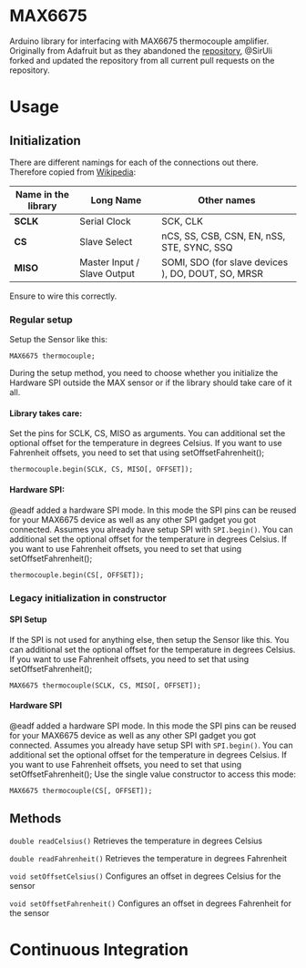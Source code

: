 # MAX6675
Arduino library for interfacing with MAX6675 thermocouple amplifier. Originally from Adafruit but as they abandoned the [repository](https://github.com/adafruit/MAX6675-library), @SirUli forked and updated the repository from all current pull requests on the repository.

# Usage

## Initialization

There are different namings for each of the connections out there. Therefore copied from [Wikipedia](https://en.wikipedia.org/wiki/Serial_Peripheral_Interface_Bus):

|Name in the library|Long Name|Other names|
|---|---|---|
|**SCLK**|Serial Clock|SCK, CLK|
|**CS**|Slave Select|nCS, SS, CSB, CSN, EN, nSS, STE, SYNC, SSQ|
|**MISO**|Master Input / Slave Output|SOMI, SDO (for slave devices ), DO, DOUT, SO, MRSR|

Ensure to wire this correctly.

### Regular setup
Setup the Sensor like this:
```
MAX6675 thermocouple;
```
During the setup method, you need to choose whether you initialize the Hardware SPI outside the MAX sensor or if the library should take care of it all.

#### Library takes care:
Set the pins for SCLK, CS, MISO as arguments. You can additional set the optional offset for the temperature in degrees Celsius. If you want to use Fahrenheit offsets, you need to set that using setOffsetFahrenheit();
```
thermocouple.begin(SCLK, CS, MISO[, OFFSET]);
```

#### Hardware SPI:
@eadf added a hardware SPI mode. In this mode the SPI pins can be reused for your MAX6675 device as well as any other SPI gadget you got connected. Assumes you already have setup SPI with ```SPI.begin()```. You can additional set the optional offset for the temperature in degrees Celsius. If you want to use Fahrenheit offsets, you need to set that using setOffsetFahrenheit();
```
thermocouple.begin(CS[, OFFSET]);
```

### Legacy initialization in constructor
#### SPI Setup
If the SPI is not used for anything else, then setup the Sensor like this. You can additional set the optional offset for the temperature in degrees Celsius. If you want to use Fahrenheit offsets, you need to set that using setOffsetFahrenheit();
```
MAX6675 thermocouple(SCLK, CS, MISO[, OFFSET]);
```

#### Hardware SPI
@eadf added a hardware SPI mode. In this mode the SPI pins can be reused for your MAX6675 device as well as any other SPI gadget you got connected. Assumes you already have setup SPI with ```SPI.begin()```. You can additional set the optional offset for the temperature in degrees Celsius. If you want to use Fahrenheit offsets, you need to set that using setOffsetFahrenheit();
Use the single value constructor to access this mode:
```
MAX6675 thermocouple(CS[, OFFSET]);
```

## Methods

```double readCelsius()```
Retrieves the temperature in degrees Celsius

```double readFahrenheit()```
Retrieves the temperature in degrees Fahrenheit

```void setOffsetCelsius()```
Configures an offset in degrees Celsius for the sensor

```void setOffsetFahrenheit()```
Configures an offset in degrees Fahrenheit for the sensor

# Continuous Integration
